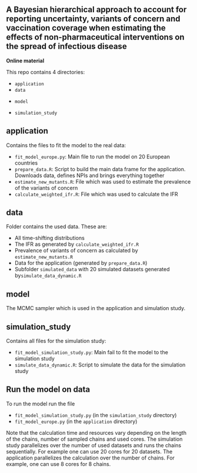 A Bayesian hierarchical approach to account for reporting uncertainty, variants of concern and vaccination coverage when estimating the effects of non-pharmaceutical interventions on the spread of infectious disease
-------------------------------------------------------------------------------

**Online material**

This repo contains 4 directories:
* `application`
* `data `
- `model`
* `simulation_study`


## application
Contains the files to fit the model to the real data:
* `fit_model_europe.py`: Main file to run the model on 20 European countries
* `prepare_data.R`: Script to build the main data frame for the application. Downloads data, defines NPIs and brings everything together
* `estimate_new_mutants.R`: File which was used to estimate the prevalence of the variants of concern
* `calculate_weighted_ifr.R`: File which was used to calculate the IFR


## data
Folder contains the used data. These are:
- All time-shifting distributions
- The IFR as generated by `calculate_weighted_ifr.R`
- Prevalence of variants of concern as calculated by `estimate_new_mutants.R`
- Data for the application (generated by `prepare_data.R`) 
- Subfolder `simulated_data` with 20 simulated datasets generated by`simulate_data_dynamic.R`


## model
The MCMC sampler which is used in the application and simulation study.


## simulation_study
Contains all files for the simulation study:
* `fit_model_simulation_study.py`: Main fail to fit the model to the simulation study
* `simulate_data_dynamic.R`: Script to simulate the data for the simulation study


## Run the model on data
To run the model run the file
- `fit_model_simulation_study.py` (in the `simulation_study` directory)
- `fit_model_europe.py` (in the `application` directory)

Note that the calculation time and resources vary depending on the length of the chains, number of sampled chains and used cores.
The simulation study parallelizes over the number of used datasets and runs the chains sequentially. For example one can use 20 cores for 20 datasets.
The application parallelizes the calculation over the number of chains. For example, one can use 8 cores for 8 chains.
